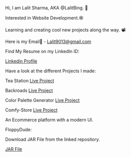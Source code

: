 Hi, I am Lalit Sharma, AKA @LalitBing. 🤠

Interested in Website Development.🕸

Learning and creating cool new projects along the way. 📽

Here is my Email📧 - Lalit9013@gmail.com

Find My Resume on my LinkedIn ID:

[Linkedin Profile](https://www.linkedin.com/in/lalit-kumar-sharma-74959515a/)

Have a look at the different Projects I made:

Tea Station [Live Project](https://lalit-tea-station-project.netlify.app/)

Backroads [Live Project](https://lalit-backroads.netlify.app/)

Color Palette Generator [Live Project](https://color-palette-generator-lalit.netlify.app/)

Comfy-Store [Live Project](https://comfy-store-lalit.netlify.app/)

An Ecommerce platform with a modern UI. 

FloppyDude:

Download JAR File from the linked repository.

[JAR File](https://github.com/LalitBing/FloppyDude/blob/main/FloppyDude.jar)

